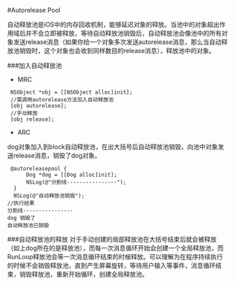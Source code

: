 #Autorelease Pool


自动释放池是iOS中的内存回收机制，能够延迟对象的释放。当池中的对象超出作用域后并不会立即被释放，等待自动释放池销毁后，自动释放池会像池中的所有对象发送release消息（如果你给一个对象多次发送autorelease消息，那么当自动释放池销毁时，这个对象也会收到同样数目的release消息），释放池中的对象。

###加入自动释放池
- MRC

```objc
 NSObject *obj = [[NSObject alloc]init];
 //需调用autorelease方法加入自动释放池
 [obj autorelease];
 //手动释放
 [obj release];
```
- ARC

dog对象加入到block自动释放池，在出大括号后自动释放池销毁，向池中对象发送release消息，销毁了dog对象。
```objc
 @autoreleasepool {
      Dog *dog = [[Dog alloc]init];
      NSLog(@"分割线----------------");
  }
  NSLog(@"自动释放池销毁");
//执行结果
分割线----------------
dog 销毁了
自动释放池已销毁

```

###自动释放池的释放
对于手动创建的局部释放池在大括号结束后就会被释放（如上dog所在的是释放池），而每一次消息循环开始会创建一个全局释放池，而RunLoop释放池会等一次消息循环结束的时候释放。可以理解为在程序持续执行的时候不会销毁释放池，直到产生屏幕旋转，等待用户输入等事件，消息循环结束，销毁释放池，重新开始循环，创建全局释放池。



